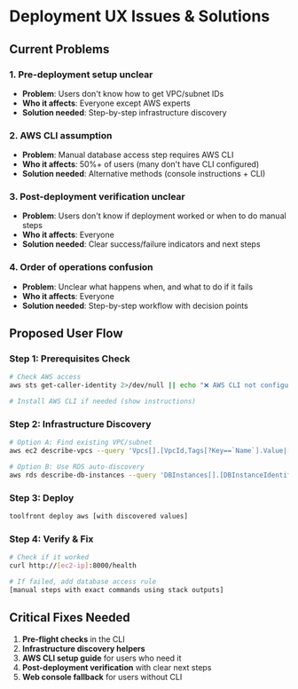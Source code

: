 # Deployment UX Issues & Solutions

## Current Problems

### 1. Pre-deployment setup unclear
- **Problem**: Users don't know how to get VPC/subnet IDs
- **Who it affects**: Everyone except AWS experts
- **Solution needed**: Step-by-step infrastructure discovery

### 2. AWS CLI assumption  
- **Problem**: Manual database access step requires AWS CLI
- **Who it affects**: 50%+ of users (many don't have CLI configured)
- **Solution needed**: Alternative methods (console instructions + CLI)

### 3. Post-deployment verification unclear
- **Problem**: Users don't know if deployment worked or when to do manual steps
- **Who it affects**: Everyone
- **Solution needed**: Clear success/failure indicators and next steps

### 4. Order of operations confusion
- **Problem**: Unclear what happens when, and what to do if it fails
- **Who it affects**: Everyone  
- **Solution needed**: Step-by-step workflow with decision points

## Proposed User Flow

### Step 1: Prerequisites Check
```bash
# Check AWS access
aws sts get-caller-identity 2>/dev/null || echo "❌ AWS CLI not configured"

# Install AWS CLI if needed (show instructions)
```

### Step 2: Infrastructure Discovery  
```bash
# Option A: Find existing VPC/subnet
aws ec2 describe-vpcs --query 'Vpcs[].[VpcId,Tags[?Key==`Name`].Value|[0]]' --output table

# Option B: Use RDS auto-discovery  
aws rds describe-db-instances --query 'DBInstances[].[DBInstanceIdentifier,DBSubnetGroup.VpcId]' --output table
```

### Step 3: Deploy
```bash
toolfront deploy aws [with discovered values]
```

### Step 4: Verify & Fix
```bash
# Check if it worked
curl http://[ec2-ip]:8000/health

# If failed, add database access rule
[manual steps with exact commands using stack outputs]
```

## Critical Fixes Needed

1. **Pre-flight checks** in the CLI
2. **Infrastructure discovery helpers** 
3. **AWS CLI setup guide** for users who need it
4. **Post-deployment verification** with clear next steps
5. **Web console fallback** for users without CLI
